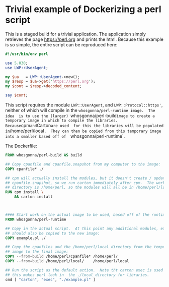 # Trivial example of Dockerizing a perl script #

This is a staged build for a trivial application.  The application simply
retrieves the page https://perl.org and prints the html.  Because this
example is so simple, the entire script can be reproduced here:

```perl
#!/usr/bin/env perl

use 5.030;
use LWP::UserAgent;

my $ua   = LWP::UserAgent->new();
my $resp = $ua->get('https://perl.org');
my $cont = $resp->decoded_content;

say $cont;
```

This script requires the module `LWP::UserAgent`, and `LWP::Protocol::https'`,
neither of which will compile in the `whosgonna/perl-runtime image.  The idea 
is to use the (larger) `whosgonna/perl-build` image to create a temporary
image in which to compile the libraries.  Because `cpm` and `Carton` are used 
for this the libraries will be populated in `/home/perl/local`.  They can then
be copied from this temporary image into a smaller based off of 
`whosgonna/perl-runtime`.

The Dockerfile:
```dockerfile
FROM whosgonna/perl-build AS build

## Copy cpanfile and cpanfile.snapshot from my computer to the image:
COPY cpanfile* ./

## cpm will actually install the modules, but it doesn't create / update the
## cpanfile.snapshot, so we run carton immediately after cpm.  The working
## directory is /home/perl, so the modules will all be in /home/perl/local.
RUN cpm install \
    && carton install



#### Start work on the actual image to be used, based off of the runtime image.
FROM whosgonna/perl-runtime

## Copy in the actual script.  At this point any additional modules, etc.,
## should also be copied to the new image:
COPY example.pl ./

## Copy the cpanfiles and the /home/perl/local directory from the temporary
## image to the final image:
COPY --from=build /home/perl/cpanfile* /home/perl/
COPY --from=build /home/perl/local/    /home/perl/local

## Run the script as the default action.  Note tht carton exec is used here, 
## this makes perl look in  the ./local directory for libraries. 
cmd [ "carton", "exec", "./example.pl" ]
``` 



